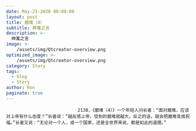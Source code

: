 ```yaml
---
date: May-21-2020 00:00:00
layout: post
title: 磨难（4）
subtitle: 神寓之言
description: >-
  神寓之言
image: >-
    /assets/img/Qtcreator-overview.png
optimized_image: >-
    /assets/img/Qtcreator-overview.png
category: Story
tags:
  - blog
  - Story
author: Ron
paginate: true
---
```


							　　2138，《磨难（4）》一个年轻人问长者：“面对磨难，应该对上帝有什么态度？”长者说：“越反感上帝，受到的磨难就越大，反之的话，就会把磨难变成祝福。”长者又说：“无论对一个人，或一个国家，还是全世界来说，都是如此的道理。”
							
							
						